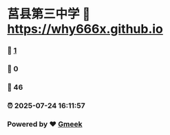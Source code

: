 # 莒县第三中学 :link: https://why666x.github.io 
### :page_facing_up: [1](https://why666x.github.io/tag.html) 
### :speech_balloon: 0 
### :hibiscus: 46 
### :alarm_clock: 2025-07-24 16:11:57 
### Powered by :heart: [Gmeek](https://github.com/Meekdai/Gmeek)
